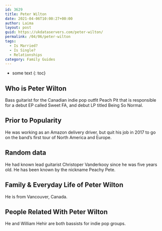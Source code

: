 ```yaml
---
id: 3629
title: Peter Wilton
date: 2021-04-06T10:00:27+00:00
author: Laima
layout: post
guid: https://ukdataservers.com/peter-wilton/
permalink: /04/06/peter-wilton
tags:
  - Is Married?
  - Is Single?
  - Relationships
category: Family Guides
---
```


* some text
{: toc}


## Who is Peter Wilton
                  
                  
                  
Bass guitarist for the Canadian indie pop outfit Peach Pit that is responsible for a debut EP called Sweet FA, and debut LP titled Being So Normal.
                  
              
            
              
            
                
                
                
## Prior to Popularity
                  
                  
                  
He was working as an Amazon delivery driver, but quit his job in 2017 to go on the band&#8217;s first tour of North America and Europe.
                  
              
            
              
            
                
                
                
## Random data
                  
                  
                  
He had known lead guitarist Christoper Vanderkooy since he was five years old. He has been known by the nickname Peachy Pete.
                  
              
            
              
            
                
                
                
## Family & Everyday Life of Peter Wilton
                  
                  
                  
He is from Vancouver, Canada.
                  
              
            
              
            
                
                
                
## People Related With Peter Wilton
                  
                  
                  
He and William Hehir are both bassists for indie pop groups.
                  
              
            
              
            
                
              
            
              
              
            
            
              
            
          
          
          
